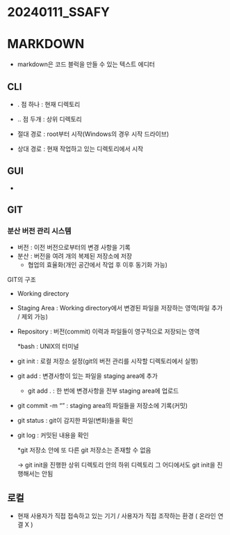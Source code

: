 # 20240111_SSAFY

# MARKDOWN

- markdown은 코드 블럭을 만들 수 있는 텍스트 에디터

## CLI

- .  점 하나 : 현재 디렉토리
- .. 점 두개 : 상위 디렉토리

- 절대 경로 : root부터 시작(Windows의 경우 시작 드라이브)
- 상대 경로 : 현재 작업하고 있는 디렉토리에서 시작

## GUI

- 

## GIT

### 분산 버전 관리 시스템

- 버전 : 이전 버전으로부터의 변경 사항을 기록
- 분산 : 버전을 여려 개의 복제된 저장소에 저장
    - 협업의 효율화(개인 공간에서 작업 후 이후 동기화 가능)

GIT의 구조

- Working directory
- Staging Area : Working directory에서 변경된 파일을 저장하는 영역(파일 추가 / 제외 가능)
- Repository : 버전(commit) 이력과 파일들이 영구적으로 저장되는 영역
    
    
    *bash : UNIX의 터미널
    
- git init : 로컬 저장소 설정(git의 버전 관리를 시작할 디렉토리에서 실행)
- git add : 변경사항이 있는 파일을 staging area에 추가
    - git add . : 한 번에 변경사항을 전부 staging area에 업로드
- git commit -m “” : staging area의 파일들을 저장소에 기록(커밋)
- git status : git이 감지한 파일(변화)들을 확인
- git log : 커밋된 내용을 확인
    
    *git 저장소 안에 또 다른 git 저장소는 존재할 수 없음
    
    → git init을 진행한 상위 디렉토리 안의 하위 디렉토리 그 어디에서도 git init을 진행해서는 안됨
    

## 로컬

- 현재 사용자가 직접 접속하고 있는 기기 / 사용자가 직접 조작하는 환경 ( 온라인 연결 X )